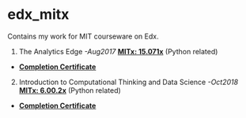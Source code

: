 # edx_mitx
Contains my work for MIT courseware on Edx.

1. The Analytics Edge _-Aug2017_ [__MITx: 15.071x__](https://courses.edx.org/courses/course-v1:MITx+15.071x+2T2017/course/) (Python related)
* [__Completion Certificate__](https://courses.edx.org/certificates/user/8313840/course/course-v1:MITx+15.071x+2T2017)

2. Introduction to Computational Thinking and Data Science _-Oct2018_ [__MITx: 6.00.2x__](https://courses.edx.org/courses/course-v1:MITx+6.00.2x+3T2017/course/) (Python related)
* [__Completion Certificate__](TBA)